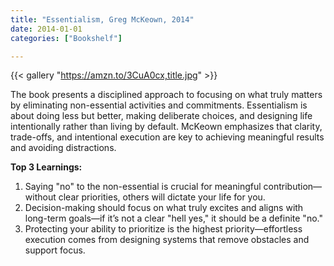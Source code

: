 ```yaml
---
title: "Essentialism, Greg McKeown, 2014"
date: 2014-01-01
categories: ["Bookshelf"]

---
```


{{< gallery "https://amzn.to/3CuA0cx,title.jpg" >}}

The book presents a disciplined approach to focusing on what truly matters by eliminating non-essential activities and commitments. Essentialism is about doing less but better, making deliberate choices, and designing life intentionally rather than living by default. McKeown emphasizes that clarity, trade-offs, and intentional execution are key to achieving meaningful results and avoiding distractions.

**Top 3 Learnings:**

1. Saying "no" to the non-essential is crucial for meaningful contribution—without clear priorities, others will dictate your life for you.
2. Decision-making should focus on what truly excites and aligns with long-term goals—if it’s not a clear "hell yes," it should be a definite "no."
3. Protecting your ability to prioritize is the highest priority—effortless execution comes from designing systems that remove obstacles and support focus.
